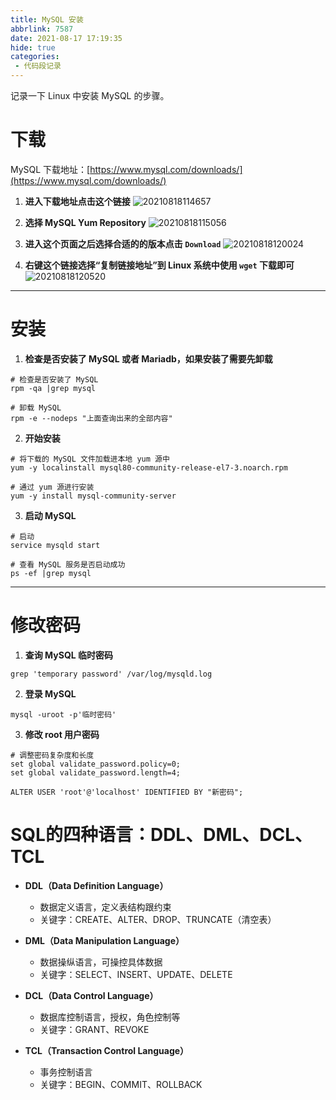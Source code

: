 ```yaml
---
title: MySQL 安装
abbrlink: 7587
date: 2021-08-17 17:19:35
hide: true
categories:
 - 代码段记录
---
```


记录一下 Linux 中安装 MySQL 的步骤。

<!-- more -->

# 下载
MySQL 下载地址：[https://www.mysql.com/downloads/](https://www.mysql.com/downloads/)

1. **进入下载地址点击这个链接**
![20210818114657](https://wrp-blog-image.oss-cn-beijing.aliyuncs.com/blog-images/20210818114657.png)

2. **选择 MySQL Yum Repository**
![20210818115056](https://wrp-blog-image.oss-cn-beijing.aliyuncs.com/blog-images/20210818115056.png)

3. **进入这个页面之后选择合适的的版本点击 `Download`**
![20210818120024](https://wrp-blog-image.oss-cn-beijing.aliyuncs.com/blog-images/20210818120024.png)

4. **右键这个链接选择“复制链接地址”到 Linux 系统中使用 `wget` 下载即可**
![20210818120520](https://wrp-blog-image.oss-cn-beijing.aliyuncs.com/blog-images/20210818120520.png)

---

# 安装

1. **检查是否安装了 MySQL 或者 Mariadb，如果安装了需要先卸载**
```shell
# 检查是否安装了 MySQL
rpm -qa |grep mysql

# 卸载 MySQL
rpm -e --nodeps "上面查询出来的全部内容"
```

2. **开始安装**
```shell
# 将下载的 MySQL 文件加载进本地 yum 源中
yum -y localinstall mysql80-community-release-el7-3.noarch.rpm

# 通过 yum 源进行安装
yum -y install mysql-community-server
```

3. **启动 MySQL**
```shell
# 启动
service mysqld start

# 查看 MySQL 服务是否启动成功
ps -ef |grep mysql
```

---

# 修改密码

1. **查询 MySQL 临时密码**
```shell
grep 'temporary password' /var/log/mysqld.log
```

2. **登录 MySQL**
```shell
mysql -uroot -p'临时密码'
```

3. **修改 root 用户密码**
```shell
# 调整密码复杂度和长度
set global validate_password.policy=0;
set global validate_password.length=4;

ALTER USER 'root'@'localhost' IDENTIFIED BY "新密码";
```

# SQL的四种语言：DDL、DML、DCL、TCL

- **DDL（Data Definition Language）**
    - 数据定义语言，定义表结构跟约束
    - 关键字：CREATE、ALTER、DROP、TRUNCATE（清空表）

- **DML（Data Manipulation Language）**
    - 数据操纵语言，可操控具体数据
    - 关键字：SELECT、INSERT、UPDATE、DELETE

- **DCL（Data Control Language）**
    - 数据库控制语言，授权，角色控制等
    - 关键字：GRANT、REVOKE

- **TCL（Transaction Control Language）**
    - 事务控制语言
    - 关键字：BEGIN、COMMIT、ROLLBACK